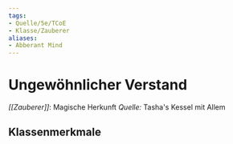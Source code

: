 ```yaml
---
tags:
- Quelle/5e/TCoE
- Klasse/Zauberer
aliases: 
- Abberant Mind
---
```

# Ungewöhnlicher Verstand
_[[Zauberer]]_: Magische Herkunft
_Quelle:_ Tasha's Kessel mit Allem

## Klassenmerkmale
